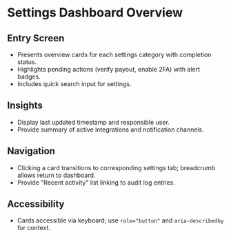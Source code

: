 # Settings Dashboard Overview

## Entry Screen
- Presents overview cards for each settings category with completion status.
- Highlights pending actions (verify payout, enable 2FA) with alert badges.
- Includes quick search input for settings.

## Insights
- Display last updated timestamp and responsible user.
- Provide summary of active integrations and notification channels.

## Navigation
- Clicking a card transitions to corresponding settings tab; breadcrumb allows return to dashboard.
- Provide "Recent activity" list linking to audit log entries.

## Accessibility
- Cards accessible via keyboard; use `role="button"` and `aria-describedby` for context.
